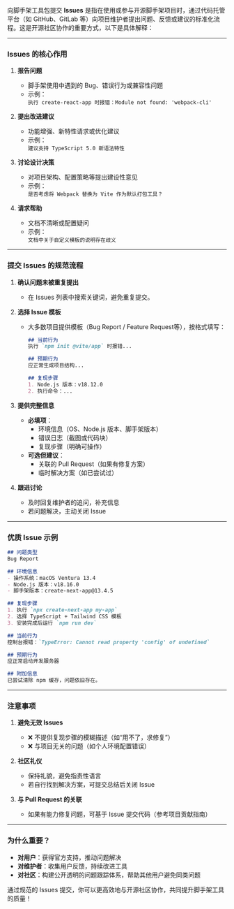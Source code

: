 向脚手架工具包提交 **Issues** 是指在使用或参与开源脚手架项目时，通过代码托管平台（如 GitHub、GitLab 等）向项目维护者提出问题、反馈或建议的标准化流程。这是开源社区协作的重要方式，以下是具体解释：

---

### **Issues 的核心作用**
1. **报告问题**  
   - 脚手架使用中遇到的 Bug、错误行为或兼容性问题
   - 示例：  
     `执行 create-react-app 时报错：Module not found: 'webpack-cli'`

2. **提出改进建议**  
   - 功能增强、新特性请求或优化建议  
   - 示例：  
     `建议支持 TypeScript 5.0 新语法特性`

3. **讨论设计决策**  
   - 对项目架构、配置策略等提出建设性意见  
   - 示例：  
     `是否考虑将 Webpack 替换为 Vite 作为默认打包工具？`

4. **请求帮助**  
   - 文档不清晰或配置疑问  
   - 示例：  
     `文档中关于自定义模板的说明存在歧义`

---

### **提交 Issues 的规范流程**
1. **确认问题未被重复提出**  
   - 在 Issues 列表中搜索关键词，避免重复提交。

2. **选择 Issue 模板**  
   - 大多数项目提供模板（Bug Report / Feature Request等），按格式填写：  
     ```markdown
     ## 当前行为
     执行 `npm init @vite/app` 时报错...

     ## 预期行为
     应正常生成项目结构...

     ## 复现步骤
     1. Node.js 版本：v18.12.0
     2. 执行命令：...
     ```

3. **提供完整信息**  
   - **必填项**：  
     - 环境信息（OS、Node.js 版本、脚手架版本）  
     - 错误日志（截图或代码块）  
     - 复现步骤（明确可操作）  
   - **可选但建议**：  
     - 关联的 Pull Request（如果有修复方案）  
     - 临时解决方案（如已尝试过）

4. **跟进讨论**  
   - 及时回复维护者的追问，补充信息  
   - 若问题解决，主动关闭 Issue

---

### **优质 Issue 示例**
```markdown
## 问题类型
Bug Report

## 环境信息
- 操作系统：macOS Ventura 13.4
- Node.js 版本：v18.16.0
- 脚手架版本：create-next-app@13.4.5

## 复现步骤
1. 执行 `npx create-next-app my-app`
2. 选择 TypeScript + Tailwind CSS 模板
3. 安装完成后运行 `npm run dev`

## 当前行为
控制台报错：`TypeError: Cannot read property 'config' of undefined`

## 预期行为
应正常启动开发服务器

## 附加信息
已尝试清除 npm 缓存，问题依旧存在。
```

---

### **注意事项**
1. **避免无效 Issues**  
   - ❌ 不提供复现步骤的模糊描述（如“用不了，求修复”）  
   - ❌ 与项目无关的问题（如个人环境配置错误）

2. **社区礼仪**  
   - 保持礼貌，避免指责性语言  
   - 若自行找到解决方案，可提交总结后关闭 Issue

3. **与 Pull Request 的关联**  
   - 如果有能力修复问题，可基于 Issue 提交代码（参考项目贡献指南）

---

### **为什么重要？**
- **对用户**：获得官方支持，推动问题解决  
- **对维护者**：收集用户反馈，持续改进工具  
- **对社区**：构建公开透明的问题跟踪体系，帮助其他用户避免同类问题

通过规范的 Issues 提交，你可以更高效地与开源社区协作，共同提升脚手架工具的质量！